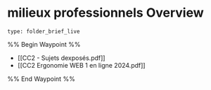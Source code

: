 # milieux professionnels Overview
 
```ccard
type: folder_brief_live
```
 
%% Begin Waypoint %%
- [[CC2 - Sujets dexposés.pdf]]
- [[CC2 Ergonomie WEB 1 en ligne 2024.pdf]]

%% End Waypoint %%